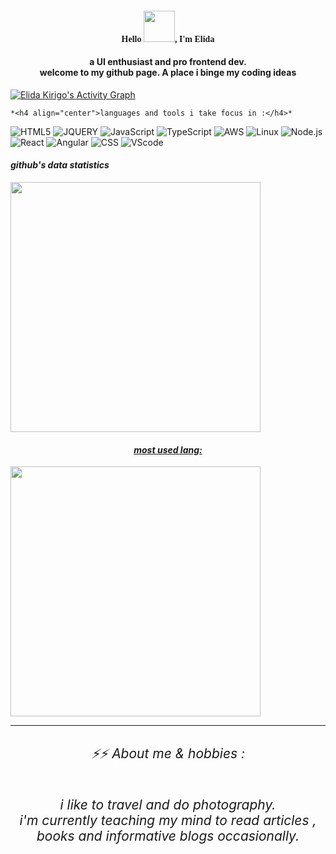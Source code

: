 <!-- ## Hello there  -->
<!-- <style>
  font-face{
      font-family:disney;
  }
</style> -->

<h4 align="center" style="font-family:cursive">Hello <img src="https://raw.githubusercontent.com/MartinHeinz/MartinHeinz/master/wave.gif" width="50px">, I'm Elida</h4>
<h4  align="center">a UI enthusiast and pro frontend dev. <br/> welcome to my github page. A place i binge  my coding ideas</h4>

<a align ="center" href="https://github.com/elidakirigo/github-readme-activity-graph"><img alt="Elida Kirigo's Activity Graph" src="https://activity-graph.herokuapp.com/graph?username=elidakirigo&bg_color=0D1117&color=5BCDEC&line=5BCDEC&point=FFFFFF&hide_border=false" /></a>

`*<h4 align="center">languages and tools i take focus in :</h4>*`

![HTML5](https://img.shields.io/badge/-Html5-4dbae6?&logo=Html5)
![JQUERY](https://img.shields.io/badge/-Jquery-4dbae6?&logo=Jquery)
![JavaScript](https://img.shields.io/badge/-JavaScript-4dbae6?&logo=JavaScript)
![TypeScript](https://img.shields.io/badge/-TypeScript-4dbae6?&logo=TypeScript)
![AWS](https://img.shields.io/badge/-AWS-4dbae6?&logo=Amazon-AWS&logoColor=fff)
![Linux](https://img.shields.io/badge/-Linux-4dbae6?&logo=Linux)
![Node.js](https://img.shields.io/badge/-Node.js-4dbae6?&logo=node.js)
![React](https://img.shields.io/badge/-React-4dbae6?&logo=React)
![Angular](https://img.shields.io/badge/-Angular-4dbae6?&logo=Angular)
![CSS](https://img.shields.io/badge/-CSS3-4dbae6?&logo=CSS3)
![VScode](https://img.shields.io/badge/-vscode-4dbae6?&logo=vscode)


*<h4>github's data statistics</h4>*
<a href="/" align ="center">
<img align="center"  width='400px' src="https://github-readme-stats.vercel.app/api?username=elidakirigo&hide_title=true&hide_border=false&show_icons=true&include_all_commits=true&count_private=true&line_height=21&text_color=331e1e&icon_color=bb068e&bg_color=4dbae6&theme=graywhite" />

*<h4>most used lang:</h4>*
<img align="center"  width='400px' src="https://github-readme-stats.vercel.app/api/top-langs/?username=elidakirigo&hide=html&hide_title=true&hide_border=false&layout=compact&langs_count=8&exclude_repo=comp426,Redventures-Movie-Quotes&text_color=000&icon_color=fff&bg_color=4dbae6&theme=graywhite" /></a>

<!-- ![alt text](/img/tumblr_o1n96vth4D1ufi43qo1_500.png?w=200) -->
---

  **<h6 align="center"> ⚡⚡ About me & hobbies :</h6>**
  _<h6 align="center">i like to  travel and do photography. <br/> i'm currently teaching my mind to read articles , books and informative blogs occasionally. </h6>_
 ---
<!--
- 🔭 I’m currently working on ...meeting my clients needs!
- 📫 How to reach me: ...on the email at the description section
- 👯 I’m looking to collaborate on ...creating amazing websites.

<!-- [![commits.top rank](http://biego.tech/commits.php?user=elidakirigo&country=kenya)](https://commits.top/kenya.html) -->
<!-- 
[![commits.top rank](http://biego.tech/commits.php?user=elidakirigo&country=kenya)](https://commits.top/kenya.html) -->

<!--
<iframe src="https://giphy.com/embed/xT9DPCU60mRbtGw7Ys" width="480" height="270" frameBorder="0" class="giphy-embed" allowFullScreen></iframe><p><a href="https://giphy.com/gifs/spongebob-cartoon-nickelodeon-thumbs-xT9DPCU60mRbtGw7Ys">via GIPHY</a></p>

**elidakirigo/elidakirigo** is a ✨ _special_ ✨ repository because its `README.md` (this file) appears on your GitHub profile.

Here are some ideas to get you started:


- 🌱 I’m currently learning ...

- 🤔 I’m looking for help with ...
- 💬 Ask me about ...

- 😄 Pronouns: ...

-->
